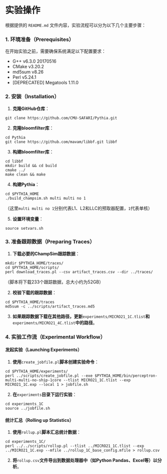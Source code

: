 # 实验操作

根据提供的 `README.md` 文件内容，实验流程可以分为以下几个主要步骤：

### 1. 环境准备（Prerequisites）

在开始实验之前，需要确保系统满足以下配置要求：

- G++ v6.3.0 20170516
- CMake v3.20.2
- md5sum v8.26
- Perl v5.24.1
- [DEPRECATED] Megatools 1.11.0

### 2. 安装（Installation）

1. **克隆GitHub仓库**：

```
git clone https://github.com/CMU-SAFARI/Pythia.git
```

2. **克隆bloomfilter库**：

```
cd Pythia
git clone https://github.com/mavam/libbf.git libbf
```

3. **构建bloomfilter库**：

```
cd libbf
mkdir build && cd build
cmake ../
make clean && make
```

4. **构建Pythia**：

```
cd $PYTHIA_HOME
./build_champsim.sh multi multi no 1
```

（这里`multi multi no 1`分别代表L1、L2和LLC的预取器配置，`1`代表单核）

5. **设置环境变量**：

```
source setvars.sh
```

### 3. 准备跟踪数据（Preparing Traces）

1. **下载必要的ChampSim跟踪数据**：

```
mkdir $PYTHIA_HOME/traces/
cd $PYTHIA_HOME/scripts/
perl download_traces.pl --csv artifact_traces.csv --dir ../traces/
```

（脚本将下载233个跟踪数据，总大小约为52GB）

2. **校验下载的跟踪数据**：

```
cd $PYTHIA_HOME/traces
md5sum -c ../scripts/artifact_traces.md5
```

3. **如果跟踪数据下载在其他路径，更新**`experiments/MICRO21_1C.tlist`**和**`experiments/MICRO21_4C.tlist`**中的路径**。

### 4. 实验工作流（Experimental Workflow）

#### 发起实验（Launching Experiments）

1. **使用**`create_jobfile.pl`**脚本创建实验命令**：

```
cd $PYTHIA_HOME/experiments/
perl ../scripts/create_jobfile.pl --exe $PYTHIA_HOME/bin/perceptron-multi-multi-no-ship-1core --tlist MICRO21_1C.tlist --exp MICRO21_1C.exp --local 1 > jobfile.sh
```

2. **在**`experiments`**目录下运行实验**：

```
cd experiments_1C
source ../jobfile.sh
```

#### 统计汇总（Rolling up Statistics）

1. **使用**`rollup.pl`**脚本汇总统计数据**：

```
cd experiments_1C/
perl ../../scripts/rollup.pl --tlist ../MICRO21_1C.tlist --exp ../MICRO21_1C.exp --mfile ../rollup_1C_base_config.mfile > rollup.csv
```

2. **将**`rollup.csv`**文件导出到数据处理器中（如Python Pandas、Excel等）以分析**。
